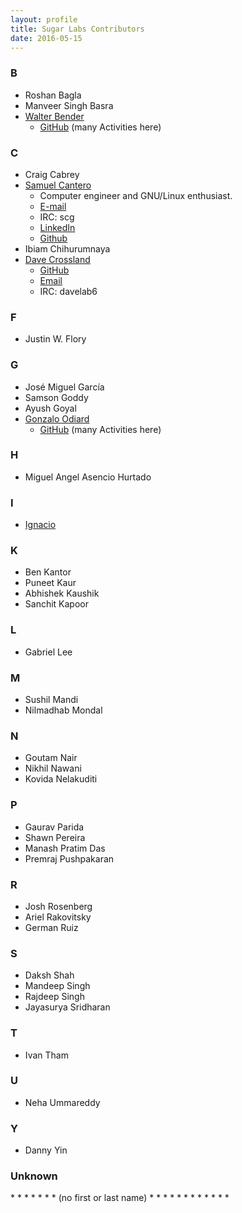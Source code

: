 ```yaml
---
layout: profile
title: Sugar Labs Contributors
date: 2016-05-15
---
```


### B

* Roshan Bagla
* Manveer Singh Basra
* [Walter Bender](http://wiki.sugarlabs.org/go/User:Walter)
    * [GitHub](https://github.com/walterbender) (many Activities here)

### C

* Craig Cabrey
* [Samuel Cantero](https://wiki.sugarlabs.org/go/User:Scg)
    * Computer engineer and GNU/Linux enthusiast.
    * [E-mail](mailto:scanterog@gmail.com)
    * IRC: scg
    * [LinkedIn](https://www.linkedin.com/in/scantero)
    * [Github](https://github.com/scanterog)
* Ibiam Chihurumnaya
* [Dave Crossland](https://wiki.sugarlabs.org/go/User:Davelab6) 
    * [GitHub](https://github.com/davelab6)
    * [Email](mailto:dave@lab6.com)
    * IRC: davelab6

### F

* Justin W. Flory

### G

* José Miguel García
* Samson Goddy
* Ayush Goyal
* [Gonzalo Odiard](https://wiki.sugarlabs.org/go/User:Godiard)
    * [GitHub](https://github.com/godiard) (many Activities here)

### H

* Miguel Angel Asencio Hurtado

### I

* [Ignacio](https://wiki.sugarlabs.org/go/User:Ignacio)

### K

* Ben Kantor
* Puneet Kaur
* Abhishek Kaushik
* Sanchit Kapoor

### L

* Gabriel Lee

### M

* Sushil Mandi
* Nilmadhab Mondal

### N

* Goutam Nair
* Nikhil Nawani
* Kovida Nelakuditi

### P

* Gaurav Parida
* Shawn Pereira
* Manash Pratim Das
* Premraj Pushpakaran

### R

* Josh Rosenberg
* Ariel Rakovitsky
* German Ruiz

### S

* Daksh Shah
* Mandeep Singh
* Rajdeep Singh
* Jayasurya Sridharan

### T

* Ivan Tham

### U

* Neha Ummareddy

### Y

* Danny Yin


### Unknown

<div>
* <https://wiki.sugarlabs.org/go/User:Abalaji>
* <https://wiki.sugarlabs.org/go/User:AnjaliK>
* <https://wiki.sugarlabs.org/go/User:Boquete>
* <https://wiki.sugarlabs.org/go/User:Etowah>
* <https://wiki.sugarlabs.org/go/User:Evan.er>
* <https://wiki.sugarlabs.org/go/User:Hrishi1999>
* <https://wiki.sugarlabs.org/go/User:Lissacoffey> (no first or last name)
* <https://wiki.sugarlabs.org/go/User:Mariahnoelle>
* <https://wiki.sugarlabs.org/go/User:Ignacio>
* <https://wiki.sugarlabs.org/go/User:Niels321>
* <https://wiki.sugarlabs.org/go/User:Paarthri>
* <https://wiki.sugarlabs.org/go/User:PickledChicken>
* <https://wiki.sugarlabs.org/go/User:Pierlo>
* <https://wiki.sugarlabs.org/go/User:SAMdroid>
* <https://wiki.sugarlabs.org/go/User:Sbeck>
* <https://wiki.sugarlabs.org/go/User:Sehgalvibhor>
* <https://wiki.sugarlabs.org/go/User:Vipulroxx>
* <https://wiki.sugarlabs.org/go/User:Ydymsky>
* <https://wiki.sugarlabs.org/go/User:Zephyr>
</div>
